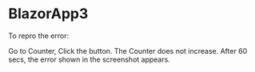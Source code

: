 # BlazorApp3

To repro the error:

Go to Counter, Click the button.
The Counter does not increase. After 60 secs, the error shown in the screenshot appears.
